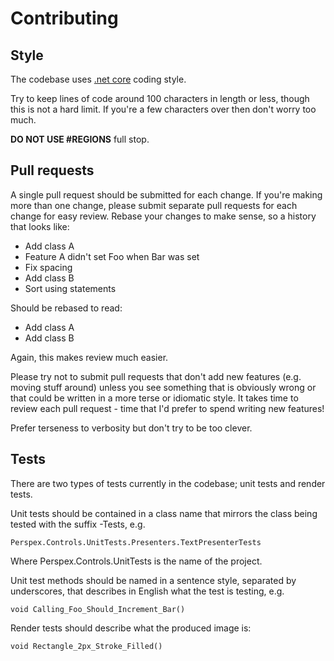# Contributing #

## Style ##

The codebase uses [.net core](https://github.com/dotnet/corefx/blob/master/Documentation/coding-guidelines/coding-style.md) coding style. 

Try to keep lines of code around 100 characters in length or less, though this is not a hard limit.
If you're a few characters over then don't worry too much. 

**DO NOT USE #REGIONS** full stop.

## Pull requests ##

A single pull request should be submitted for each change. If you're making more than one change,
please submit separate pull requests for each change for easy review. Rebase your changes to make 
sense, so a history that looks like:

* Add class A
* Feature A didn't set Foo when Bar was set
* Fix spacing
* Add class B
* Sort using statements

Should be rebased to read:

* Add class A
* Add class B

Again, this makes review much easier.

Please try not to submit pull requests that don't add new features (e.g. moving stuff around) 
unless you see something that is obviously wrong or that could be written in a more terse or 
idiomatic style. It takes time to review each pull request - time that I'd prefer to spend writing 
new features!

Prefer terseness to verbosity but don't try to be too clever.

## Tests ##

There are two types of tests currently in the codebase; unit tests and render tests.

Unit tests should be contained in a class name that mirrors the class being tested with the suffix
-Tests, e.g.

    Perspex.Controls.UnitTests.Presenters.TextPresenterTests

Where Perspex.Controls.UnitTests is the name of the project.

Unit test methods should be named in a sentence style, separated by underscores, that describes in
English what the test is testing, e.g.

    void Calling_Foo_Should_Increment_Bar()

Render tests should describe what the produced image is:

    void Rectangle_2px_Stroke_Filled()
